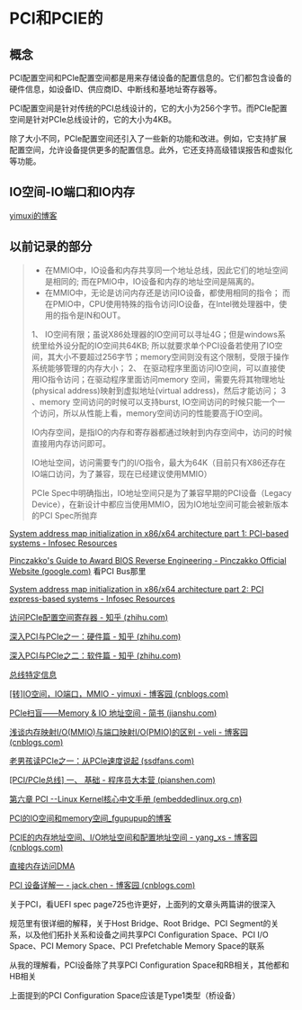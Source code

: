 # PCI和PCIE的  

## 概念  

PCI配置空间和PCIe配置空间都是用来存储设备的配置信息的。它们都包含设备的硬件信息，如设备ID、供应商ID、中断线和基地址寄存器等。  

PCI配置空间是针对传统的PCI总线设计的，它的大小为256个字节。而PCIe配置空间是针对PCIe总线设计的，它的大小为4KB。  

除了大小不同，PCIe配置空间还引入了一些新的功能和改进。例如，它支持扩展配置空间，允许设备提供更多的配置信息。此外，它还支持高级错误报告和虚拟化等功能。  

## IO空间-IO端口和IO内存  

[yimuxi的博客](https://www.cnblogs.com/yi-mu-xi/p/10939735.html)  

## 以前记录的部分  

> - 在MMIO中，IO设备和内存共享同一个地址总线，因此它们的地址空间是相同的; 而在PMIO中，IO设备和内存的地址空间是隔离的。
> - 在MMIO中，无论是访问内存还是访问IO设备，都使用相同的指令； 而在PMIO中，CPU使用特殊的指令访问IO设备，在Intel微处理器中，使用的指令是IN和OUT。  
>
> 1、 IO空间有限；虽说X86处理器的IO空间可以寻址4G；但是windows系统里给外设分配的IO空间共64KB; 所以就要求单个PCI设备若使用了IO空间，其大小不要超过256字节；memory空间则没有这个限制，受限于操作系统能够管理的内存大小；
> 2、 在驱动程序里面访问IO空间，可以直接使用IO指令访问；在驱动程序里面访问memory 空间，需要先将其物理地址(physical address)映射到虚拟地址(virtual address)，然后才能访问；
> 3 、memory 空间访问的时候可以支持burst, IO空间访问的时候只能一个一个访问，所以从性能上看，memory空间访问的性能要高于IO空间。
>
> IO内存空间，是指IO的内存和寄存器都通过映射到内存空间中，访问的时候直接用内存访问即可。
>
> IO地址空间，访问需要专门的I/O指令，最大为64K（目前只有X86还存在IO端口访问，为了兼容，现在已经建议使用MMIO）
>
> PCIe Spec中明确指出，IO地址空间只是为了兼容早期的PCI设备（Legacy Device），在新设计中都应当使用MMIO，因为IO地址空间可能会被新版本的PCI Spec所抛弃

[System address map initialization in x86/x64 architecture part 1: PCI-based systems - Infosec Resources](https://resources.infosecinstitute.com/topic/system-address-map-initialization-in-x86x64-architecture-part-1-pci-based-systems/)  

[Pinczakko's Guide to Award BIOS Reverse Engineering - Pinczakko Official Website (google.com)](https://sites.google.com/site/pinczakko/pinczakko-s-guide-to-award-bios-reverse-engineering#PCI_BUS)  看PCI Bus那里

[System address map initialization in x86/x64 architecture part 2: PCI express-based systems - Infosec Resources](https://resources.infosecinstitute.com/topic/system-address-map-initialization-x86x64-architecture-part-2-pci-express-based-systems/?utm_source=tuicool&utm_medium=referral)  

[访问PCIe配置空间寄存器 - 知乎 (zhihu.com)](https://zhuanlan.zhihu.com/p/349877381#:~:text=PCI%E8%AE%BE%E5%A4%87%E4%BD%BF%E7%94%A8IO%E7%A9%BA%E9%97%B4%E7%9A%84CF8%20%28Configuration%20Address%20Port%29%2FCFC%20%28Configuration%20Data,Port%29%E5%9C%B0%E5%9D%80%E6%9D%A5%E8%AE%BF%E9%97%AE%E9%85%8D%E7%BD%AE%E7%A9%BA%E9%97%B4%E3%80%82%20PCIe%E5%B0%86%E9%85%8D%E7%BD%AE%E7%A9%BA%E9%97%B4%E6%89%A9%E5%B1%95%E5%88%B04KB%EF%BC%8C%E5%8E%9F%E6%9D%A5CF8%2FCFC%E7%9A%84%E8%AE%BF%E9%97%AE%E6%96%B9%E5%BC%8F%E4%BB%8D%E7%84%B6%E5%8F%AF%E4%BB%A5%E8%AE%BF%E9%97%AE%E6%89%80%E6%9C%89PCIe%E9%85%8D%E7%BD%AE%E7%A9%BA%E9%97%B4%E7%9A%84%E5%89%8D256Byte%2C%E6%AF%94%E5%A6%82%E6%88%91%E4%BB%AC%E6%83%B3%E8%AE%BF%E9%97%AE4%2F0%2F0%20%EF%BC%88B%2FD%2FF%20%EF%BC%89%20%E7%9A%84Vendor%20ID%EF%BC%8C%E6%88%91%E4%BB%AC%E5%88%99%E9%9C%80%E8%A6%81%3A)

[深入PCI与PCIe之一：硬件篇 - 知乎 (zhihu.com)](https://zhuanlan.zhihu.com/p/26172972)

[深入PCI与PCIe之二：软件篇 - 知乎 (zhihu.com)](https://zhuanlan.zhihu.com/p/26244141)

[总线特定信息](https://docs.oracle.com/cd/E19253-01/819-7057/hwovr-25520/index.html)

[[转]IO空间，IO端口，MMIO - yimuxi - 博客园 (cnblogs.com)](https://www.cnblogs.com/yi-mu-xi/p/10939735.html)

[PCIe扫盲——Memory & IO 地址空间 - 简书 (jianshu.com)](https://www.jianshu.com/p/8ca541612dd5)

[浅谈内存映射I/O(MMIO)与端口映射I/O(PMIO)的区别 - veli - 博客园 (cnblogs.com)](https://www.cnblogs.com/idorax/p/7691334.html)

[老男孩读PCIe之一：从PCIe速度说起 (ssdfans.com)](http://www.ssdfans.com/?p=8211)

[[PCI/PCIe总线] 一、 基础 - 程序员大本营 (pianshen.com)](https://www.pianshen.com/article/88961259412/)

[第六章 PCI --Linux Kernel核心中文手册 (embeddedlinux.org.cn)](http://www.embeddedlinux.org.cn/uclinuxchina/6.htm)

[PCI的IO空间和memory空间_fgupupup的博客](https://blog.csdn.net/fengxiaocheng/article/details/103258791)

[PCIE的内存地址空间、I/O地址空间和配置地址空间 - yang_xs - 博客园 (cnblogs.com)](https://www.cnblogs.com/yangxingsha/p/11551472.html)

[直接内存访问DMA](https://docs.oracle.com/cd/E19253-01/819-7057/6n91f8su6/index.html)

[PCI 设备详解一 - jack.chen - 博客园 (cnblogs.com)](https://www.cnblogs.com/ck1020/p/5942703.html)

关于PCI，看UEFI spec page725也许更好，上面列的文章头两篇讲的很深入  

规范里有很详细的解释，关于Host Bridge、Root Bridge、PCI Segment的关系，以及他们拓扑关系和设备之间共享PCI Configuration Space、PCI I/O Space、PCI Memory Space、PCI Prefetchable Memory Space的联系  

从我的理解看，PCI设备除了共享PCI Configuration Space和RB相关，其他都和HB相关  

上面提到的PCI Configuration Space应该是Type1类型（桥设备）  